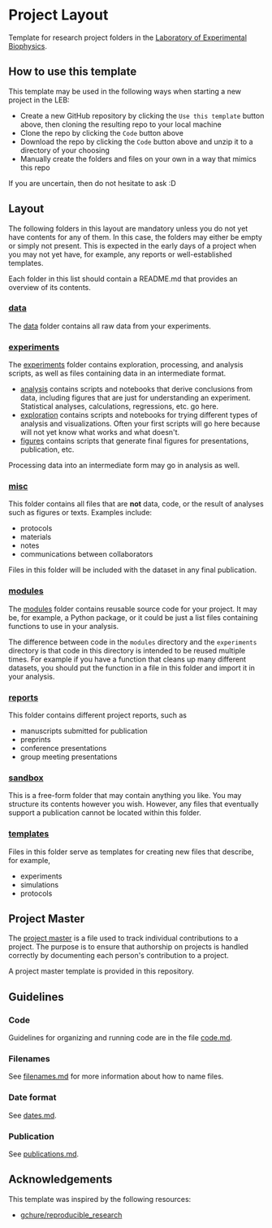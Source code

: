 # Project Layout

Template for research project folders in the [Laboratory of Experimental Biophysics](https://www.epfl.ch/labs/leb/).

## How to use this template

This template may be used in the following ways when starting a new project in the LEB:

- Create a new GitHub repository by clicking the `Use this template` button above, then cloning the resulting repo to your local machine
- Clone the repo by clicking the `Code` button above
- Download the repo by clicking the `Code` button above and unzip it to a directory of your choosing
- Manually create the folders and files on your own in a way that mimics this repo

If you are uncertain, then do not hesitate to ask :D

## Layout

The following folders in this layout are mandatory unless you do not yet have contents for any of them. In this case, the folders may either be empty or simply not present. This is expected in the early days of a project when you may not yet have, for example, any reports or well-established templates.

Each folder in this list should contain a README.md that provides an overview of its contents.

### [data](data)

The [data](data) folder contains all raw data from your experiments.

### [experiments](experiments)

The [experiments](experiments) folder contains exploration, processing, and analysis scripts, as well as files containing data in an intermediate format.

- [analysis](experiments/analysis) contains scripts and notebooks that derive conclusions from data, including figures that are just for understanding an experiment. Statistical analyses, calculations, regressions, etc. go here.
- [exploration](experiments/exploration) contains scripts and notebooks for trying different types of analysis and visualizations. Often your first scripts will go here because will not yet know what works and what doesn't.
- [figures](experiments/figures) contains scripts that generate final figures for presentations, publication, etc.

Processing data into an intermediate form may go in analysis as well.

### [misc](misc)

This folder contains all files that are **not** data, code, or the result of analyses such as figures or texts. Examples include:

- protocols
- materials
- notes
- communications between collaborators

Files in this folder will be included with the dataset in any final publication.

### [modules](modules)

The [modules](modules) folder contains reusable source code for your project. It may be, for example, a Python package, or it could be just a list files containing functions to use in your analysis.

The difference between code in the `modules` directory and the `experiments` directory is that code in this directory is intended to be reused multiple times. For example if you have a function that cleans up many different datasets, you should put the function in a file in this folder and import it in your analysis.

### [reports](reports)

This folder contains different project reports, such as

- manuscripts submitted for publication
- preprints
- conference presentations
- group meeting presentations

### [sandbox](sandbox)

This is a free-form folder that may contain anything you like. You may structure its contents however you wish. However, any files that eventually support a publication cannot be located within this folder.

### [templates](templates)

Files in this folder serve as templates for creating new files that describe, for example,

- experiments
- simulations
- protocols

## Project Master

The [project master](project_master.xlsx) is a file used to track individual contributions to a project. The purpose is to ensure that authorship on projects is handled correctly by documenting each person's contribution to a project.

A project master template is provided in this repository.

## Guidelines

### Code

Guidelines for organizing and running code are in the file [code.md](code.md).

### Filenames

See [filenames.md](filenames.md) for more information about how to name files.

### Date format

See [dates.md](dates.md).

### Publication

See [publications.md](publications.md).

## Acknowledgements

This template was inspired by the following resources:

- [gchure/reproducible_research](https://github.com/gchure/reproducible_research)
